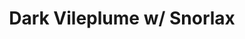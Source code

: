 ---
title: Dark Vileplume w/ Snorlax
layout: deck
in_progress: true
era: 2000
description: A Base-Rocket era Jason Klaczynski list
links:
  - href: https://jklaczpokemon.com/2000-base-team-rocket/#dark-vileplume-snorlax
    title: Jason Klaczynski blog
cards:
  pokemon:
    - name: Psyduck
      set: FO
      number: 53
      quantity: 4
    - name: Dark Golduck
      set: TR
      number: 37
      quantity: 2
    - name: Oddish
      set: TR
      number: 63
      quantity: 4
    - name: Dark Gloom
      set: TR
      number: 36
      quantity: 3
    - name: Dark Vileplume
      set: TR
      number: 13
      quantity: 3
    - name: Snorlax
      set: JU
      number: 27
      quantity: 3
    - name: Kangaskhan
      set: JU
      number: 21
      quantity: 2
    - name: Mr. Mime
      set: JU
      number: 22
      quantity: 2
  trainers:
    - name: Computer Search
      set: BS
      number: 71
      quantity: 4
    - name: Bill
      set: BS
      number: 91
      quantity: 4
    - name: Professor Oak
      set: BS
      number: 88
      quantity: 4
    - name: Switch
      set: BS
      number: 95
      quantity: 2
    - name: Pokemon Breeder
      set: BS
      number: 76
      quantity: 2
    - name: The Boss's Way
      set: TR
      number: 73
      quantity: 2
    - name: Gust of Wind
      set: BS
      number: 93
      quantity: 1
  energy:
    - name: Psychic Energy
      set: BS
      number: 101
      quantity: 9
    - name: Double Colorless Energy
      set: BS
      number: 96
      quantity: 4
    - name: Potion Energy
      set: TR
      number: 82
      quantity: 3
    - name: Full Heal Energy
      set: TR
      number: 81
      quantity: 2
---